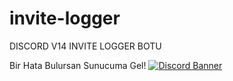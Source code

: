 # invite-logger
DISCORD V14 INVITE LOGGER BOTU

Bir Hata Bulursan Sunucuma Gel!
[![Discord Banner](https://api.weblutions.com/discord/invite/bdfd/)](https://discord.gg/bdfd)
